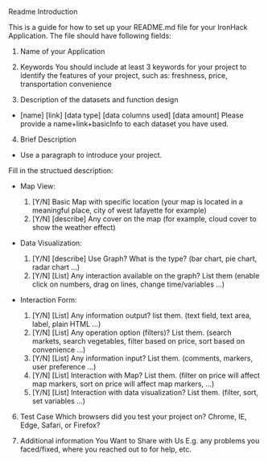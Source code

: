 Readme Introduction

This is a guide for how to set up your README.md file for your IronHack Application. The file should have following fields:

1. Name of your Application

2. Keywords
You should include at least 3 keywords for your project to identify the features of your project, such as: freshness, price, transportation convenience

3. Description of the datasets and function design
 * [name] [link] [data type] [data columns used] [data amount] Please provide a name+link+basicInfo to each dataset you have used.

4. Brief Description

 * Use a paragraph to introduce your project.

 Fill in the structued description:
 * Map View:
	1. [Y/N] Basic Map with specific location (your map is located in a meaningful place, city of west lafayette for example)
	1. [Y/N] [describe] Any cover on the map (for example, cloud cover to show the weather effect)

 * Data Visualization:
	1. [Y/N] [describe] Use Graph? What is the type? (bar chart, pie chart, radar chart ...)
	2. [Y/N] [List] Any interaction available on the graph? List them (enable click on numbers, drag on lines, change time/variables ...)
	
 * Interaction Form:
	1. [Y/N] [List] Any information output? list them. (text field, text area, label, plain HTML ...)
	2. [Y/N] [List] Any operation option (filters)? List them. (search markets, search vegetables, filter based on price, sort based on convenience ...)
	3. [Y/N] [List] Any information input? List them. (comments, markers, user preference ...)
	4. [Y/N] [List] Interaction with Map? List them. (filter on price will affect map markers, sort on price will affect map markers, ...)
	5. [Y/N] [List] Interaction with data visualization? List them. (filter, sort, set variables ...)

6. Test Case
Which browsers did you test your project on? Chrome, IE, Edge, Safari, or Firefox?

7. Additional information You Want to Share with Us
E.g. any problems you faced/fixed, where you reached out to for help, etc.
